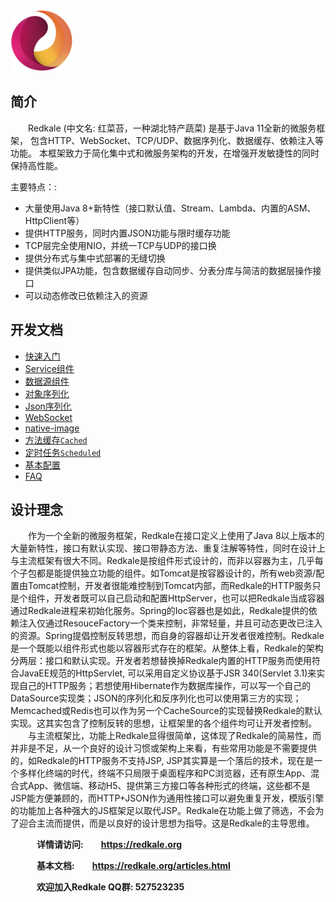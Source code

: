 ![Redkale logo](docs/images/logo.png)

## 简介
&emsp;&emsp;Redkale (中文名: 红菜苔，一种湖北特产蔬菜) 是基于Java 11全新的微服务框架， 包含HTTP、WebSocket、TCP/UDP、数据序列化、数据缓存、依赖注入等功能。 本框架致力于简化集中式和微服务架构的开发，在增强开发敏捷性的同时保持高性能。

主要特点：:
* 大量使用Java 8+新特性（接口默认值、Stream、Lambda、内置的ASM、HttpClient等）
* 提供HTTP服务，同时内置JSON功能与限时缓存功能
* TCP层完全使用NIO，并统一TCP与UDP的接口换
* 提供分布式与集中式部署的无缝切换
* 提供类似JPA功能，包含数据缓存自动同步、分表分库与简洁的数据层操作接口
* 可以动态修改已依赖注入的资源

## 开发文档
* [快速入门](docs/quick-start.md)
* [Service组件](docs/service.md)
* [数据源组件](docs/source.md)
* [对象序列化](docs/convert.md)
* [Json序列化](docs/convert-json.md)
* [WebSocket](docs/websocket.md)
* [native-image](docs/native-image.md)
* [方法缓存```Cached```](docs/cached.md)
* [定时任务```Scheduled```](docs/scheduled.md)
* [基本配置](docs/config.md)
* [FAQ](docs/faq.md)

## 设计理念
&emsp;&emsp;作为一个全新的微服务框架，Redkale在接口定义上使用了Java 8以上版本的大量新特性，接口有默认实现、接口带静态方法、重复注解等特性，同时在设计上与主流框架有很大不同。Redkale是按组件形式设计的，而非以容器为主，几乎每个子包都是能提供独立功能的组件。如Tomcat是按容器设计的，所有web资源/配置由Tomcat控制，开发者很能难控制到Tomcat内部，而Redkale的HTTP服务只是个组件，开发者既可以自己启动和配置HttpServer，也可以把Redkale当成容器通过Redkale进程来初始化服务。Spring的Ioc容器也是如此，Redkale提供的依赖注入仅通过ResouceFactory一个类来控制，非常轻量，并且可动态更改已注入的资源。Spring提倡控制反转思想，而自身的容器却让开发者很难控制。Redkale是一个既能以组件形式也能以容器形式存在的框架。从整体上看，Redkale的架构分两层：接口和默认实现。开发者若想替换掉Redkale内置的HTTP服务而使用符合JavaEE规范的HttpServlet, 可以采用自定义协议基于JSR 340(Servlet 3.1)来实现自己的HTTP服务；若想使用Hibernate作为数据库操作，可以写一个自己的DataSource实现类；JSON的序列化和反序列化也可以使用第三方的实现；Memcached或Redis也可以作为另一个CacheSource的实现替换Redkale的默认实现。这其实包含了控制反转的思想，让框架里的各个组件均可让开发者控制。
&emsp;&emsp;与主流框架比，功能上Redkale显得很简单，这体现了Redkale的简易性，而并非是不足，从一个良好的设计习惯或架构上来看，有些常用功能是不需要提供的，如Redkale的HTTP服务不支持JSP, JSP其实算是一个落后的技术，现在是一个多样化终端的时代，终端不只局限于桌面程序和PC浏览器，还有原生App、混合式App、微信端、移动H5、提供第三方接口等各种形式的终端，这些都不是JSP能方便兼顾的，而HTTP+JSON作为通用性接口可以避免重复开发，模版引擎的功能加上各种强大的JS框架足以取代JSP。Redkale在功能上做了筛选，不会为了迎合主流而提供，而是以良好的设计思想为指导。这是Redkale的主导思维。

&emsp;&emsp;&emsp;<b>详情请访问:&emsp;&emsp;<a href='https://redkale.org' target='_blank'>https://redkale.org</a></b>

&emsp;&emsp;&emsp;<b>基本文档:&emsp;&emsp;<a href='https://redkale.org/articles.html' target='_blank'>https://redkale.org/articles.html</a></b>

&emsp;&emsp;&emsp;<b>欢迎加入Redkale QQ群:  527523235</b>
&nbsp;
